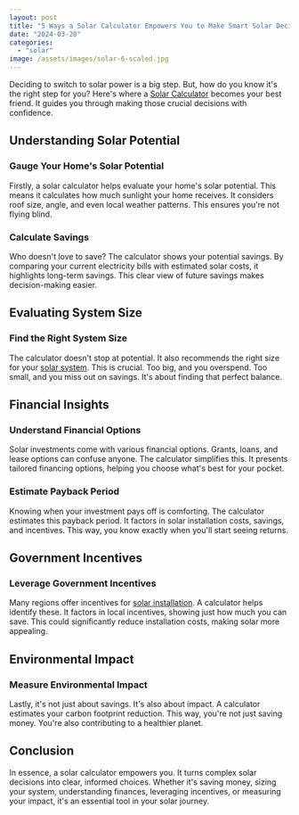 ```yaml
---
layout: post
title: "5 Ways a Solar Calculator Empowers You to Make Smart Solar Decisions"
date: "2024-03-20"
categories: 
  - "solar"
image: /assets/images/solar-6-scaled.jpg
---
```


Deciding to switch to solar power is a big step. But, how do you know it's the right step for you? Here's where a [Solar Calculator](/solar-calculator/) becomes your best friend. It guides you through making those crucial decisions with confidence.

## Understanding Solar Potential

### Gauge Your Home's Solar Potential

Firstly, a solar calculator helps evaluate your home's solar potential. This means it calculates how much sunlight your home receives. It considers roof size, angle, and even local weather patterns. This ensures you're not flying blind.

### Calculate Savings

Who doesn't love to save? The calculator shows your potential savings. By comparing your current electricity bills with estimated solar costs, it highlights long-term savings. This clear view of future savings makes decision-making easier.

## Evaluating System Size

### Find the Right System Size

The calculator doesn't stop at potential. It also recommends the right size for your [solar system](/grid-tied-vs-off-grid-solar-system/). This is crucial. Too big, and you overspend. Too small, and you miss out on savings. It's about finding that perfect balance.

## Financial Insights

### Understand Financial Options

Solar investments come with various financial options. Grants, loans, and lease options can confuse anyone. The calculator simplifies this. It presents tailored financing options, helping you choose what's best for your pocket.

### Estimate Payback Period

Knowing when your investment pays off is comforting. The calculator estimates this payback period. It factors in solar installation costs, savings, and incentives. This way, you know exactly when you'll start seeing returns.

## Government Incentives

### Leverage Government Incentives

Many regions offer incentives for [solar installation](/). A calculator helps identify these. It factors in local incentives, showing just how much you can save. This could significantly reduce installation costs, making solar more appealing.

## Environmental Impact

### Measure Environmental Impact

Lastly, it's not just about savings. It's also about impact. A calculator estimates your carbon footprint reduction. This way, you're not just saving money. You're also contributing to a healthier planet.

## Conclusion

In essence, a solar calculator empowers you. It turns complex solar decisions into clear, informed choices. Whether it's saving money, sizing your system, understanding finances, leveraging incentives, or measuring your impact, it's an essential tool in your solar journey.
